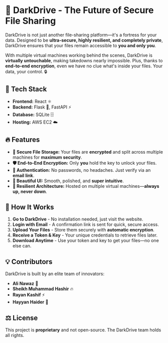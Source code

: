 # 🚀 DarkDrive - The Future of Secure File Sharing

DarkDrive is not just another file-sharing platform—it's a fortress for your data. Designed to be **ultra-secure, highly resilient, and completely private**, DarkDrive ensures that your files remain accessible to **you and only you**. 

With multiple virtual machines working behind the scenes, DarkDrive is **virtually untouchable**, making takedowns nearly impossible. Plus, thanks to **end-to-end encryption**, even we have no clue what's inside your files. Your data, your control. 🔒

## 🌟 Tech Stack
- **Frontend:** React ⚛️
- **Backend:** Flask 🐍, FastAPI ⚡
- **Database:** SQLite 🗄️
- **Hosting:** AWS EC2 ☁️

## 🔥 Features
- **💾 Secure File Storage:** Your files are **encrypted** and split across multiple machines for **maximum security**.
- **🛡️ End-to-End Encryption:** Only **you** hold the key to unlock your files.
- **🔑 Authentication:** No passwords, no headaches. Just verify via an **email link**.
- **🎨 Beautiful UI:** Smooth, polished, and **super intuitive**.
- **💪 Resilient Architecture:** Hosted on multiple virtual machines—**always up, never down**.

## 🚀 How It Works
1. **Go to DarkDrive** - No installation needed, just visit the website.
2. **Login with Email** - A confirmation link is sent for quick, secure access.
3. **Upload Your Files** - Store them securely with **automatic encryption**.
4. **Receive a Token & Key** - Your unique credentials to retrieve files later.
5. **Download Anytime** - Use your token and key to get your files—no one else can.

## 💡 Contributors
DarkDrive is built by an elite team of innovators:
- **Ali Nawaz** 🧠
- **Sheikh Muhammad Hashir** 🔥
- **Rayan Kashif** ⚡
- **Hayyan Haider** 🚀

## ⚖️ License
This project is **proprietary** and not open-source. The DarkDrive team holds all rights.
